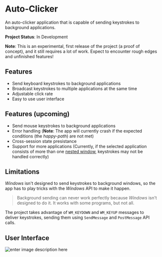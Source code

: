 
# Auto-Clicker
An auto-clicker application that is capable of sending keystrokes to background applications.

**Project Status**: In Development

**Note**: This is an experimental, first release of the project (a proof of concept), and it still requires a lot of work. Expect to encounter rough edges and unfinished features!

## Features
-   Send keyboard keystrokes to background applications
-   Broadcast keystrokes to multiple applications at the same time
-   Adjustable click rate
-   Easy to use user interface

## Features (upcoming)
-   Send mouse keystrokes to background applications
-   Error handling (**Note**: The app will currently crash if the expected conditions (the *happy-path*) are not met)
-   Cross-session state presistance
-   Support for more applications (Currently, if the selected application consists of more than one [nested window](https://learn.microsoft.com/en-us/windows/win32/api/winuser/nf-winuser-enumchildwindows), keystrokes may not be handled correctly)

## Limitations
*Windows* isn't designed to send keystrokes to background windows, so the app has to play tricks with the *Windows* API to make it happen.

> Background sending can never work perfectly because *Windows* isn't designed to do it. 
> It works with some programs, but not all.

The project takes advantage of `WM_KEYDOWN` and `WM_KEYUP` messages to deliver keystrokes, sending them using `SendMessage` and `PostMessage` API calls.

## User Interface
![enter image description here](https://media.discordapp.net/attachments/770084138249617438/1063300446963372103/image.png?width=1281&height=683)
